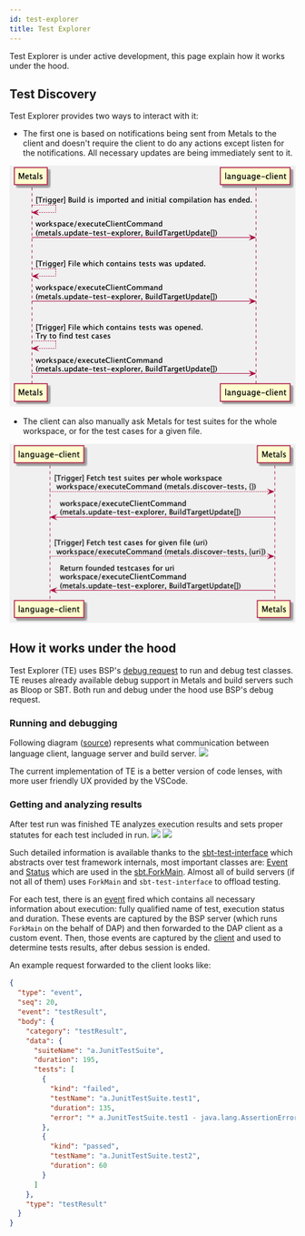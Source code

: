 ```yaml
---
id: test-explorer
title: Test Explorer
---
```


Test Explorer is under active development, this page explain how it works under the hood.

## Test Discovery

Test Explorer provides two ways to interact with it:

- The first one is based on notifications being sent from Metals to the client and doesn't require the client to do any actions except listen for the notifications. All necessary updates are being immediately sent to it.

![](../diagrams/out/test-explorer-server-notifications.png)

- The client can also manually ask Metals for test suites for the whole workspace, or for the test cases for a given file.

![](../diagrams/out/test-explorer-client-queries.png)

## How it works under the hood

Test Explorer (TE) uses BSP's [debug request](https://build-server-protocol.github.io/docs/specification.html#debug-request) to run and debug test classes. TE reuses already available debug support in Metals and build servers such as Bloop or SBT.
Both run and debug under the hood use BSP's debug request.

### Running and debugging

Following diagram ([source](https://github.com/scalacenter/bloop/blob/12bdc7f97cc3970d3e22a8b513f4b609c813f0a7/docs/assets/dap-example-metals.png)) represents what communication between language client, language server and build server. ![](https://raw.githubusercontent.com/scalacenter/bloop/master/docs/assets/dap-example-metals.png)

The current implementation of TE is a better version of code lenses, with more user friendly UX provided by the VSCode.

### Getting and analyzing results

After test run was finished TE analyzes execution results and sets proper statutes for each test included in run.
![](https://imgur.com/vop095s.png)
![](https://imgur.com/TLhwEtG.png)

Such detailed information is available thanks to the [sbt-test-interface](https://github.com/sbt/test-interface) which abstracts over test framework internals, most important classes are: [Event](https://github.com/sbt/test-interface/blob/17a94641942546e21f4c6b300a3360be2d2888f6/src/main/java/sbt/testing/Event.java) and [Status](https://github.com/sbt/test-interface/blob/17a94641942546e21f4c6b300a3360be2d2888f6/src/main/java/sbt/testing/Status.java) which are used in the [sbt.ForkMain](https://github.com/sbt/sbt/blob/50c3cf10825bae3e89af11b3a2c9741e6d98add5/testing/agent/src/main/java/sbt/ForkMain.java). Almost all of build servers (if not all of them) uses `ForkMain` and `sbt-test-interface` to offload testing.

For each test, there is an [event](https://github.com/sbt/sbt/blob/50c3cf10825bae3e89af11b3a2c9741e6d98add5/testing/agent/src/main/java/sbt/ForkMain.java#L394-L440) fired which contains all necessary information about execution: fully qualified name of test, execution status and duration.
These events are captured by the BSP server (which runs `ForkMain` on the behalf of DAP) and then forwarded to the DAP client as a custom event. Then, those events are captured by the [client](https://github.com/scalameta/metals-vscode/blob/4fb88f8fa6eacb89c6ce9bdc018b3cd7c2bf6f22/src/test-explorer/test-run-handler.ts#L18-L39) and used to determine tests results, after debus session is ended.

An example request forwarded to the client looks like:

```json
{
  "type": "event",
  "seq": 20,
  "event": "testResult",
  "body": {
    "category": "testResult",
    "data": {
      "suiteName": "a.JunitTestSuite",
      "duration": 195,
      "tests": [
        {
          "kind": "failed",
          "testName": "a.JunitTestSuite.test1",
          "duration": 135,
          "error": "* a.JunitTestSuite.test1 - java.lang.AssertionError: assertion failed: should equal be true"
        },
        {
          "kind": "passed",
          "testName": "a.JunitTestSuite.test2",
          "duration": 60
        }
      ]
    },
    "type": "testResult"
  }
}
```
